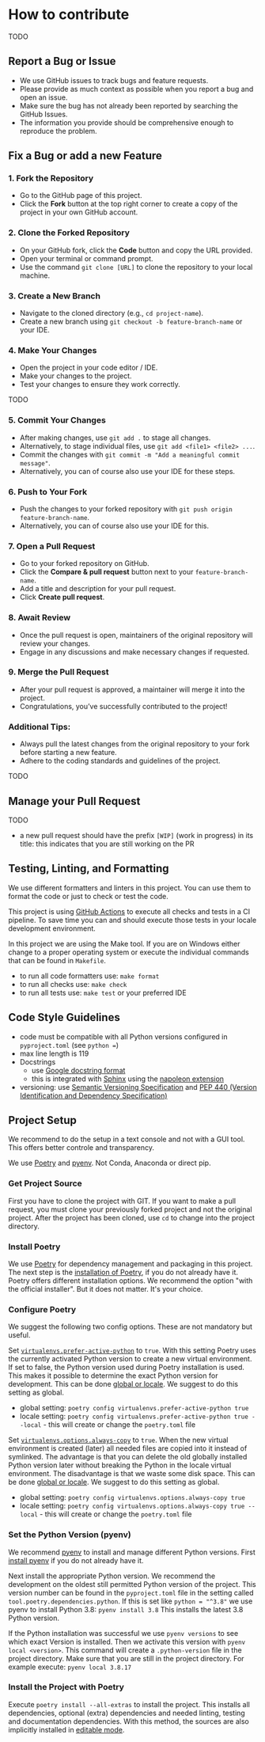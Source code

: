 # How to contribute

TODO

## Report a Bug or Issue

- We use GitHub issues to track bugs and feature requests.
- Please provide as much context as possible when you report a bug and open an issue.
- Make sure the bug has not already been reported by searching the GitHub Issues.
- The information you provide should be comprehensive enough to reproduce the problem.

## Fix a Bug or add a new Feature

### 1. Fork the Repository

- Go to the GitHub page of this project.
- Click the **Fork** button at the top right corner to create a copy of the project in your own GitHub account.

### 2. Clone the Forked Repository

- On your GitHub fork, click the **Code** button and copy the URL provided.
- Open your terminal or command prompt.
- Use the command `git clone [URL]` to clone the repository to your local machine.

### 3. Create a New Branch

- Navigate to the cloned directory (e.g., `cd project-name`).
- Create a new branch using `git checkout -b feature-branch-name` or your IDE.

### 4. Make Your Changes

- Open the project in your code editor / IDE.
- Make your changes to the project.
- Test your changes to ensure they work correctly.

TODO

### 5. Commit Your Changes

- After making changes, use `git add .` to stage all changes.
- Alternatively, to stage individual files, use `git add <file1> <file2> ...`.
- Commit the changes with `git commit -m "Add a meaningful commit message"`.
- Alternatively, you can of course also use your IDE for these steps.

### 6. Push to Your Fork

- Push the changes to your forked repository with `git push origin feature-branch-name`.
- Alternatively, you can of course also use your IDE for this.

### 7. Open a Pull Request

- Go to your forked repository on GitHub.
- Click the **Compare & pull request** button next to your `feature-branch-name`.
- Add a title and description for your pull request.
- Click **Create pull request**.

### 8. Await Review

- Once the pull request is open, maintainers of the original repository will review your changes.
- Engage in any discussions and make necessary changes if requested.

### 9. Merge the Pull Request

- After your pull request is approved, a maintainer will merge it into the project.
- Congratulations, you’ve successfully contributed to the project!

### Additional Tips:

- Always pull the latest changes from the original repository to your fork before starting a new feature.
- Adhere to the coding standards and guidelines of the project.

TODO

## Manage your Pull Request

TODO

- a new pull request should have the prefix `[WIP]` (work in progress) in its title:
  this indicates that you are still working on the PR

## Testing, Linting, and Formatting

We use different formatters and linters in this project.
You can use them to format the code or just to check or test the code.

This project is using [GitHub Actions](https://docs.github.com/en/actions)
to execute all checks and tests in a CI pipeline.
To save time you can and should execute those tests in your locale development environment.

In this project we are using the Make tool.
If you are on Windows either change to a proper operating system
or execute the individual commands that can be found in `Makefile`.

- to run all code formatters use: `make format`
- to run all checks use: `make check`
- to run all tests use: `make test` or your preferred IDE

## Code Style Guidelines

- code must be compatible with all Python versions configured in `pyproject.toml` (see `python =`)
- max line length is 119
- Docstrings
  - use [Google docstring format](https://github.com/google/styleguide/blob/gh-pages/pyguide.md#38-comments-and-docstrings)
  - this is integrated with [Sphinx](https://www.sphinx-doc.org/) using the
    [napoleon extension](https://www.sphinx-doc.org/en/master/usage/extensions/napoleon.html)
- versioning: use [Semantic Versioning Specification](https://semver.org/) and
  [PEP 440 (Version Identification and Dependency Specification)](https://www.python.org/dev/peps/pep-0440/)

## Project Setup

We recommend to do the setup in a text console and not with a GUI tool.
This offers better controle and transparency.

We use [Poetry](https://python-poetry.org/docs/) and
[pyenv](https://github.com/pyenv/pyenv). Not Conda, Anaconda or direct pip.

### Get Project Source

First you have to clone the project with GIT.
If you want to make a pull request, you must clone your previously forked project and
not the original project.
After the project has been cloned, use `cd` to change into the project directory.

### Install Poetry

We use [Poetry](https://python-poetry.org/docs/) for dependency management and packaging in this project.
The next step is the [installation of Poetry](https://python-poetry.org/docs/#installation),
if you do not already have it.
Poetry offers different installation options. We recommend the option "with the official installer".
But it does not matter. It's your choice.

### Configure Poetry

We suggest the following two config options. These are not mandatory but useful.

Set [`virtualenvs.prefer-active-python`](https://python-poetry.org/docs/configuration/#virtualenvsprefer-active-python-experimental)
to `true`.
With this setting Poetry uses the currently activated Python version to create a new virtual environment.
If set to false, the Python version used during Poetry installation is used.
This makes it possible to determine the exact Python version for development.
This can be done [global or locale](https://python-poetry.org/docs/configuration/#local-configuration).
We suggest to do this setting as global.

- global setting: `poetry config virtualenvs.prefer-active-python true`
- locale setting: `poetry config virtualenvs.prefer-active-python true --local` - this will create or change the `poetry.toml` file

Set [`virtualenvs.options.always-copy`](https://python-poetry.org/docs/configuration/#virtualenvsoptionsalways-copy)
to `true`.
When the new virtual environment is created (later) all needed files are copied into it instead of symlinked.
The advantage is that you can delete the old globally installed Python version later without breaking the Python in
the locale virtual environment.
The disadvantage is that we waste some disk space.
This can be done [global or locale](https://python-poetry.org/docs/configuration/#local-configuration).
We suggest to do this setting as global.

- global setting: `poetry config virtualenvs.options.always-copy true`
- locale setting: `poetry config virtualenvs.options.always-copy true --local` - this will create or change the `poetry.toml` file

### Set the Python Version (pyenv)

We recommend [pyenv](https://github.com/pyenv/pyenv) to install and manage different Python versions.
First [install pyenv](https://github.com/pyenv/pyenv#installation) if you do not already have it.

Next install the appropriate Python version.
We recommend the development on the oldest still permitted Python version of the project.
This version number can be found in the `pyproject.toml` file in the setting called
`tool.poetry.dependencies.python`. If this is set like `python = "^3.8"`
we use pyenv to install Python 3.8:
`pyenv install 3.8`
This installs the latest 3.8 Python version.

If the Python installation was successful we use `pyenv versions` to see which exact Version is installed.
Then we activate this version with `pyenv local <version>`.
This command will create a `.python-version` file in the project directory.
Make sure that you are still in the project directory.
For example execute: `pyenv local 3.8.17`

### Install the Project with Poetry

Execute `poetry install --all-extras` to install the project.
This installs all dependencies, optional (extra) dependencies and
needed linting, testing and documentation dependencies.
With this method, the sources are also implicitly installed in
[editable mode](https://pip.pypa.io/en/latest/cli/pip_install/#cmdoption-e).
